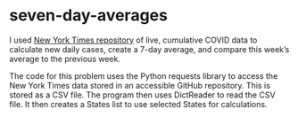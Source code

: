 # seven-day-averages
I used [New York Times repository](https://github.com/nytimes/covid-19-data) of live, cumulative COVID data to calculate new daily cases, create a 7-day average, and compare this week’s average to the previous week.

The code for this problem uses the Python requests library to access the New York Times data stored in an accessible GitHub repository. This is stored as a CSV file. The program then uses DictReader to read the CSV file. It then creates a States list to use selected States for calculations.

